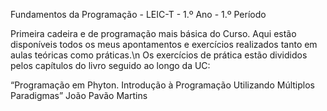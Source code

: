 Fundamentos da Programação - LEIC-T - 1.º Ano - 1.º Período

Primeira cadeira e de programação mais básica do Curso. Aqui estão disponíveis todos os meus apontamentos e exercícios realizados tanto em aulas teóricas como práticas.\n
Os exercícios de prática estão divididos pelos capítulos do livro seguido ao longo da UC:

“Programação em Phyton. Introdução à Programação Utilizando Múltiplos Paradigmas”
João Pavão Martins

